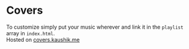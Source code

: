 # Covers
To customize simply put your music wherever and link it in the `playlist` array in `index.html`.  
Hosted on [covers.kaushik.me](http://covers.kaushik.me)
